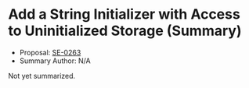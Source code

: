 # Add a String Initializer with Access to Uninitialized Storage (Summary)

* Proposal: [SE-0263](https://github.com/apple/swift-evolution/blob/main/proposals/0263-string-uninitialized-initializer.md)
* Summary Author: N/A

Not yet summarized.
